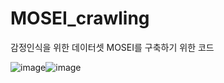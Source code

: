 # MOSEI_crawling

감정인식을 위한 데이터셋 MOSEI를 구축하기 위한 코드


![image](https://github.com/nanhungrybin/MOSEI_crawling/assets/97181397/5c8d5755-05f0-493f-a53e-501baf8bc841)![image](https://github.com/nanhungrybin/MOSEI_crawling/assets/97181397/2622cab2-660c-49fa-815f-c6c8d05d8a79)
